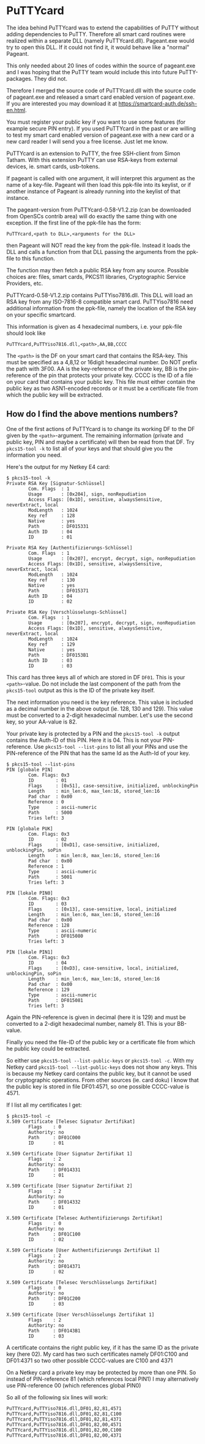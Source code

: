 # PuTTYcard

The idea behind PuTTYcard was to extend the capabilities
of PuTTY without adding dependencies to PuTTY. Therefore
all smart card routines were realized within a separate
DLL (namely PuTTYcard.dll). Pageant.exe would try to open
this DLL. If it could not find it, it would behave like
a "normal" Pageant.

This only needed about 20 lines of codes within the source
of pageant.exe and I was hoping that the PuTTY team would
include this into future PuTTY-packages. They did not.

Therefore I merged the source code of PuTTYcard.dll with
the source code of  pageant.exe and released a smart card
enabled version of pageant.exe. If you are interested you
may download it at <https://smartcard-auth.de/ssh-en.html>.

You must register your public key if you want to use
some features (for example secure PIN entry).
If you used PuTTYcard in the past or are willing to test
my smart card enabled version of pageant.exe with a new
card or a new card reader I will send you a free license.
Just let me know.

PuTTYcard is an extension to PuTTY, the free SSH-client
from Simon Tatham. With this extension PuTTY can use
RSA-keys from external devices, ie. smart cards, usb-tokens.

If pageant is called with one argument, it will interpret
this argument as the name of a key-file. Pageant will then
load this ppk-file into its keylist, or if another instance of
Pageant is already running into the keylist of that instance.

The pageant-version from PuTTYcard-0.58-V1.2.zip (can be downloaded
from OpenSCs contrib area) will do exactly the same thing
with one exception. If the first line of the ppk-file
has the form:

```text
PuTTYcard,<path to DLL>,<arguments for the DLL>
```

then Pageant will NOT read the key from the ppk-file. Instead
it loads the DLL and calls a function from that DLL passing
the arguments from the ppk-file to this function.

The function may then fetch a public RSA key from any
source. Possible choices are: files, smart cards, PKCS11
libraries, Cryptographic Service Providers, etc.

PuTTYcard-0.58-V1.2.zip contains PuTTYiso7816.dll. This
DLL will load an RSA key from any ISO-7816-8 compatible
smart card. PuTTYiso7816 need additional information
from the ppk-file, namely the location of the RSA key
on your specific smartcard.

This information is given as 4 hexadecimal numbers, i.e.
your ppk-file should look like

```text
PuTTYcard,PuTTYiso7816.dll,<path>,AA,BB,CCCC
```

The `<path>` is the DF on your smart card that contains the RSA-key.
This must be specified as a 4,8,12 or 16digit hexadecimal
number. Do NOT prefix the path with 3F00.
AA is the key-reference of the private key, BB is the
pin-reference of the pin that protects your private key.
CCCC is the ID of a file on your card that contains your
public key. This file must either contain the public key
as two ASN1-encoded records or it must be a certificate file
from which the public key will be extracted.

## How do I find the above mentions numbers?

One of the first actions of PuTTYcard
is to change its working DF to the DF given by the
`<path>`-argument. The remaining information
(private and public key, PIN and maybe a certificate)
will then be read from that DF. Try `pkcs15-tool -k`
to list all of your keys and that should give you the
information you need.

Here's the output for my Netkey E4 card:

```text
$ pkcs15-tool -k
Private RSA Key [Signatur-Schlüssel]
        Com. Flags  : 1
        Usage       : [0x204], sign, nonRepudiation
        Access Flags: [0x1D], sensitive, alwaysSensitive, neverExtract, local
        ModLength   : 1024
        Key ref     : 128
        Native      : yes
        Path        : DF015331
        Auth ID     : 04
        ID          : 01

Private RSA Key [Authentifizierungs-Schlüssel]
        Com. Flags  : 1
        Usage       : [0x207], encrypt, decrypt, sign, nonRepudiation
        Access Flags: [0x1D], sensitive, alwaysSensitive, neverExtract, local
        ModLength   : 1024
        Key ref     : 130
        Native      : yes
        Path        : DF015371
        Auth ID     : 04
        ID          : 02

Private RSA Key [Verschlüsselungs-Schlüssel]
        Com. Flags  : 1
        Usage       : [0x207], encrypt, decrypt, sign, nonRepudiation
        Access Flags: [0x1D], sensitive, alwaysSensitive, neverExtract, local
        ModLength   : 1024
        Key ref     : 129
        Native      : yes
        Path        : DF0153B1
        Auth ID     : 03
        ID          : 03
```

This card has three keys all of which are stored in DF `DF01`.
This is your `<path>`-value. Do not include the last component of the
path from the `pkcs15-tool` output as this is the ID of the
private key itself.

The next information you need is the key reference. This value
is included as a decimal number in the above output (ie. 128, 130 and 129).
This value must be converted to a 2-digit hexadecimal number. Let's
use the second key, so your AA-value is 82.

Your private key is protected by a PIN and the `pkcs15-tool -k` output
contains the Auth-ID of this PIN. Here it is 04. This is not
your PIN-reference. Use `pkcs15-tool --list-pins` to list all
your PINs and use the PIN-reference of the PIN that has the same Id
as the Auth-Id of your key.

```text
$ pkcs15-tool --list-pins
PIN [globale PIN]
        Com. Flags: 0x3
        ID        : 01
        Flags     : [0x51], case-sensitive, initialized, unblockingPin
        Length    : min_len:6, max_len:16, stored_len:16
        Pad char  : 0x00
        Reference : 0
        Type      : ascii-numeric
        Path      : 5000
        Tries left: 3

PIN [globale PUK]
        Com. Flags: 0x3
        ID        : 02
        Flags     : [0xD1], case-sensitive, initialized, unblockingPin, soPin
        Length    : min_len:8, max_len:16, stored_len:16
        Pad char  : 0x00
        Reference : 1
        Type      : ascii-numeric
        Path      : 5001
        Tries left: 3

PIN [lokale PIN0]
        Com. Flags: 0x3
        ID        : 03
        Flags     : [0x13], case-sensitive, local, initialized
        Length    : min_len:6, max_len:16, stored_len:16
        Pad char  : 0x00
        Reference : 128
        Type      : ascii-numeric
        Path      : DF015080
        Tries left: 3

PIN [lokale PIN1]
        Com. Flags: 0x3
        ID        : 04
        Flags     : [0xD3], case-sensitive, local, initialized, unblockingPin, soPin
        Length    : min_len:6, max_len:16, stored_len:16
        Pad char  : 0x00
        Reference : 129
        Type      : ascii-numeric
        Path      : DF015081
        Tries left: 3
```

Again the PIN-reference is given in decimal (here it is 129) and must be
converted to a 2-digit hexadecimal number, namely 81. This is
your BB-value.

Finally you need the file-ID of the public key or a certificate file
from which he public key could be extracted.

So either use `pkcs15-tool --list-public-keys` or
`pkcs15-tool -c`. With my Netkey card `pkcs15-tool --list-public-keys`
does not show any keys. This is because my Netkey card
contains the public key, but it cannot be used for cryptographic
operations. From other sources (ie. card doku) I know that
the public key is stored in file DF01:4571, so one possible
CCCC-value is 4571.

If I list all my certificates I get:

```text
$ pkcs15-tool -c                
X.509 Certificate [Telesec Signatur Zertifikat]
        Flags    : 0
        Authority: no
        Path     : DF01C000
        ID       : 01

X.509 Certificate [User Signatur Zertifikat 1]
        Flags    : 2
        Authority: no
        Path     : DF014331
        ID       : 01

X.509 Certificate [User Signatur Zertifikat 2]
        Flags    : 2
        Authority: no
        Path     : DF014332
        ID       : 01

X.509 Certificate [Telesec Authentifizierungs Zertifikat]
        Flags    : 0
        Authority: no
        Path     : DF01C100
        ID       : 02

X.509 Certificate [User Authentifizierungs Zertifikat 1]
        Flags    : 2
        Authority: no
        Path     : DF014371
        ID       : 02

X.509 Certificate [Telesec Verschlüsselungs Zertifikat]
        Flags    : 0
        Authority: no
        Path     : DF01C200
        ID       : 03

X.509 Certificate [User Verschlüsselungs Zertifikat 1]
        Flags    : 2
        Authority: no
        Path     : DF0143B1
        ID       : 03
```

A certificate contains the right public key, if it has the
same ID as the private key (here 02). My card has two such
certificates namely DF01:C100 and DF01:4371 so two other
possible CCCC-values are C100 and 4371

On a Netkey card a private key may be protected by more than
one PIN. So instead of PIN-reference 81 (which references
local PIN1) I may alternatively use PIN-reference 00 (which
references global PIN0)

So all of the following six lines will work:

```text
PuTTYcard,PuTTYiso7816.dll,DF01,82,81,4571
PuTTYcard,PuTTYiso7816.dll,DF01,82,81,C100
PuTTYcard,PuTTYiso7816.dll,DF01,82,81,4371
PuTTYcard,PuTTYiso7816.dll,DF01,82,00,4571
PuTTYcard,PuTTYiso7816.dll,DF01,82,00,C100
PuTTYcard,PuTTYiso7816.dll,DF01,82,00,4371
```

